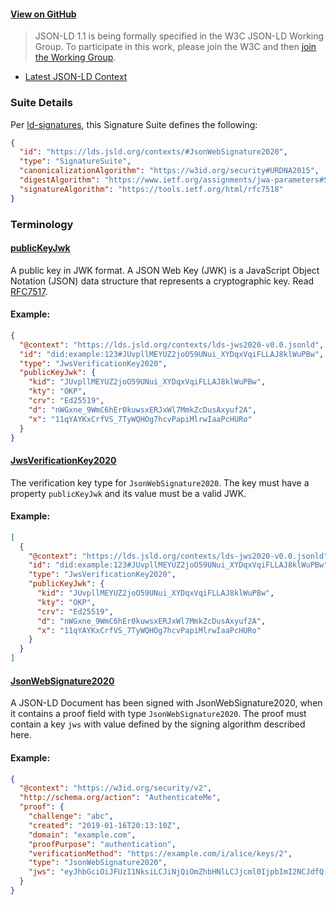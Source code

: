 #### [View on GitHub](https://github.com/transmute-industries/lds-jws2020)

> JSON-LD 1.1 is being formally specified in the W3C JSON-LD Working Group. To participate in this work, please join the W3C and then [join the Working Group](https://www.w3.org/2018/json-ld-wg/).

- [Latest JSON-LD Context](https://lds.jsld.org/contexts/lds-jws2020-v0.0.jsonld)

### Suite Details

Per [ld-signatures](https://w3c-dvcg.github.io/ld-signatures/#signature-suites), this Signature Suite defines the following:

```json
{
  "id": "https://lds.jsld.org/contexts/#JsonWebSignature2020",
  "type": "SignatureSuite",
  "canonicalizationAlgorithm": "https://w3id.org/security#URDNA2015",
  "digestAlgorithm": "https://www.ietf.org/assignments/jwa-parameters#SHA256",
  "signatureAlgorithm": "https://tools.ietf.org/html/rfc7518"
}
```

### Terminology

<h4 id="publicKeyJwk"><a href="#publicKeyJwk">publicKeyJwk</a></h4>

A public key in JWK format. A JSON Web Key (JWK) is a JavaScript Object Notation (JSON) data structure that represents a cryptographic key. Read [RFC7517](https://tools.ietf.org/html/rfc7517).

#### Example:

```json
{
  "@context": "https://lds.jsld.org/contexts/lds-jws2020-v0.0.jsonld",
  "id": "did:example:123#JUvpllMEYUZ2joO59UNui_XYDqxVqiFLLAJ8klWuPBw",
  "type": "JwsVerificationKey2020",
  "publicKeyJwk": {
    "kid": "JUvpllMEYUZ2joO59UNui_XYDqxVqiFLLAJ8klWuPBw",
    "kty": "OKP",
    "crv": "Ed25519",
    "d": "nWGxne_9WmC6hEr0kuwsxERJxWl7MmkZcDusAxyuf2A",
    "x": "11qYAYKxCrfVS_7TyWQHOg7hcvPapiMlrwIaaPcHURo"
  }
}
```

<h4 id="JwsVerificationKey2020"><a href="#JwsVerificationKey2020">JwsVerificationKey2020</a></h4>

The verification key type for `JsonWebSignature2020`. The key must have a property `publicKeyJwk` and its value must be a valid JWK.

#### Example:

```json
[
  {
    "@context": "https://lds.jsld.org/contexts/lds-jws2020-v0.0.jsonld",
    "id": "did:example:123#JUvpllMEYUZ2joO59UNui_XYDqxVqiFLLAJ8klWuPBw",
    "type": "JwsVerificationKey2020",
    "publicKeyJwk": {
      "kid": "JUvpllMEYUZ2joO59UNui_XYDqxVqiFLLAJ8klWuPBw",
      "kty": "OKP",
      "crv": "Ed25519",
      "d": "nWGxne_9WmC6hEr0kuwsxERJxWl7MmkZcDusAxyuf2A",
      "x": "11qYAYKxCrfVS_7TyWQHOg7hcvPapiMlrwIaaPcHURo"
    }
  }
]
```

<h4 id="JsonWebSignature2020"><a href="#JsonWebSignature2020">JsonWebSignature2020</a></h4>

A JSON-LD Document has been signed with JsonWebSignature2020,
when it contains a proof field with type `JsonWebSignature2020`. The proof must contain a key `jws` with value defined by the signing algorithm described here.

#### Example:

```json
{
  "@context": "https://w3id.org/security/v2",
  "http://schema.org/action": "AuthenticateMe",
  "proof": {
    "challenge": "abc",
    "created": "2019-01-16T20:13:10Z",
    "domain": "example.com",
    "proofPurpose": "authentication",
    "verificationMethod": "https://example.com/i/alice/keys/2",
    "type": "JsonWebSignature2020",
    "jws": "eyJhbGciOiJFUzI1NksiLCJiNjQiOmZhbHNlLCJjcml0IjpbImI2NCJdfQ..QgbRWT8w1LJet_KFofNfz_TVs27z4pwdPwUHhXYUaFlKicBQp6U1H5Kx-mST6uFvIyOqrYTJifDijZbtAfi0MA"
  }
}
```
